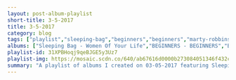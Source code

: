 ```yaml
---
layout: post-album-playlist
short-title: 3-5-2017
title: 3-5-2017
category: blog
tags: ["playlist","sleeping-bag","beginners","beginners","marty-robbins","the-shins","beach-slang","beach-slang","transplants","chill-bump","earl-hooker","tommy-makem"]
albums: ["Sleeping Bag - Women Of Your Life","BEGINNERS - BEGINNERS","BEGINNERS - Pleaser","Marty Robbins - Gunfighter Ballads And Trail Songs","The Shins - Heartworms","Beach Slang - We Were Babies & We Were Dirtbags (Quiet Slang)","Beach Slang - Dirty Cigarettes (Quiet Slang)","Transplants - Take Cover","Chill Bump - Going Nowhere","Earl Hooker - Two Bugs And A Roach","Tommy Makem - From The Archives"]
playlist-id: 31XPBHoqj9qeBJGE5y3Uz7
playlist-img: https://mosaic.scdn.co/640/ab67616d0000b273084051346f432cc68a1279cdab67616d0000b273261e20a11dc1773e6ba38e36ab67616d0000b2734537cd0621e5255e7da12ab1ab67616d0000b273c738595c9f63e7c4d9b401fe
summary: "A playlist of albums I created on 03-05-2017 featuring Sleeping Bag, BEGINNERS, BEGINNERS, Marty Robbins, The Shins, Beach Slang, Beach Slang, Transplants, Chill Bump, Earl Hooker, and Tommy Makem."
---
```

